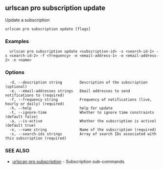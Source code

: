 ## urlscan pro subscription update

Update a subscription

```
urlscan pro subscription update [flags]
```

### Examples

```
  urlscan pro subscription update <subscription-id> -s <search-id-1> -s <search-id-2> -f <frequency> -e <email-address-1> -e <email-address-2> -n <name>
```

### Options

```
  -d, --description string        Description of the subscription (optional)
  -e, --email-addresses strings   Email addresses to send notifications to (required)
  -f, --frequency string          Frequency of notifications (live, hourly or daily) (required)
  -h, --help                      help for update
  -t, --ignore-time               Whether to ignore time constraints (default false)
  -a, --is-active                 Whether the subscription is active) (default true)
  -n, --name string               Name of the subscription (required)
  -s, --search-ids strings        Array of search IDs associated with this subscription (required)
```

### SEE ALSO

* [urlscan pro subscription](urlscan_pro_subscription.md)	 - Subscription sub-commands


